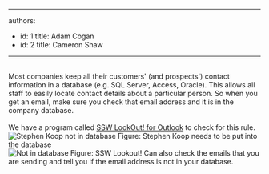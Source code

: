 

---
authors:
  - id: 1
    title: Adam Cogan
  - id: 2
    title: Cameron Shaw
---




<span class='intro'> 
  <br>
Most companies keep all their customers' (and prospects') contact information in a database (e.g. SQL Server, Access, Oracle). This allows all staff to easily locate contact details about a particular person. So when you get an email, make sure you check that email address and it&#160;is in the company database. 
 </span>


  <div>
    <br>
We have a program called <a href="http&#58;//www.ssw.com.au/ssw/LookOut/">SSW LookOut! for Outlook</a> to check for this rule. <img class="ms-rteCustom-ImageArea" alt="Stephen Koop not in database" src="/Standards/Communication/RulesToBetterEmail/PublishingImages/StephenKoopIsNotInTheDatabase.jpg" /> <span class="ms-rteCustom-FigureNormal">Figure&#58; Stephen Koop needs to be put into the database</span><br>
<img class="ms-rteCustom-ImageArea" alt="Not in database" src="/Standards/Communication/RulesToBetterEmail/PublishingImages/NotInDatabase.gif" /> <span class="ms-rteCustom-FigureNormal">Figure&#58; SSW Lookout! Can also check the emails that you are sending and tell you if the email address is not in your database.</span></div>



